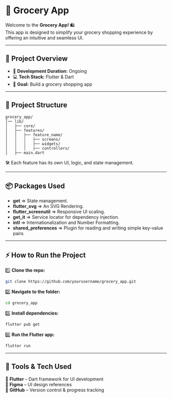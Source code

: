 # **🛒 Grocery App**

Welcome to the **Grocery App!** 🛍️<br>
This app is designed to simplify your grocery shopping experience by offering an intuitive and seamless UI.

---

## **📌 Project Overview**  

- 📅 **Development Duration:** Ongoing  
- 💻 **Tech Stack:** Flutter & Dart  
- 🔖 **Goal:** Build a grocery shopping app  

---

## **📂 Project Structure**  

```
grocery_app/
│── lib/
│   ├── core/
│   ├── features/
│   │   ├── feature_name/
│   │   │   ├── screens/
│   │   │   ├── widgets/
│   │   │   ├── controllers/
│   ├── main.dart
```

🛠️ Each feature has its own UI, logic, and state management.

---

## **📦 Packages Used**  

- **get** => State management.  
- **flutter_svg** => An SVG Rendering.  
- **flutter_screenutil** => Responsive UI scaling.  
- **get_it** => Service locator for dependency injection.  
- **intl** => Internationalization and Number Formatting.  
- **shared_preferences** => Plugin for reading and writing simple key-value pairs  

---

## **⚡ How to Run the Project**  

1️⃣ **Clone the repo:**  
```bash
git clone https://github.com/yourusername/grocery_app.git
```
2️⃣ **Navigate to the folder:**  
```bash
cd grocery_app
```
3️⃣ **Install dependencies:**  
```bash
flutter pub get
```
4️⃣ **Run the Flutter app:**  
```bash
flutter run
```

---

## **🎨 Tools & Tech Used**  

🚀 **Flutter** – Dart framework for UI development  
🎨 **Figma** – UI design references  
📌 **GitHub** – Version control & progress tracking  
